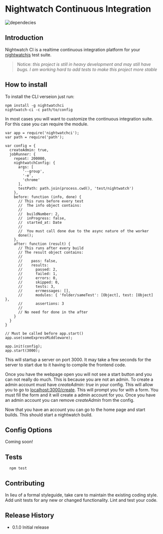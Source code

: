 # Nightwatch Continuous Integration

![dependecies](https://david-dm.org/LucioFranco/nightwatch-ci.svg)

## Introduction

Nightwatch CI is a realtime continuous integration platform for your [nightwatchjs](https://github.com/nightwatchjs/nightwatch) test suite.

>Notice: *this project is still in heavy development and may still have bugs. I am working hard to add tests to make this project more stable*

## How to install

To install the CLI verseion just run:

```
npm install -g nightwatchci
nightwatch-ci -c path/to/config
```

In most cases you will want to customize the continuous integration suite. For this case you can require the module.

```
var app = require('nightwatchci');
var path = require('path');

var config = {
  createAdmin: true,
  jobRunner: {
    repeat: 200000,
    nightwatchConfig: {
      args: [
        '--group',
        '-e',
        'chrome'
      ],
      testPath: path.join(process.cwd(), 'test/nightwatch')
    },
    before: function (info, done) {
      // This runs before every test
      //  The info object contains:
      //
      //  buildNumber: 2,
      //  inProgress: false,
      //  started_at: Date
      //
      //  You must call done due to the async nature of the worker
      done();
    },
    after: function (result) {
      // This runs after every build
      // The result object contains:
      //
      //    pass: false,
      //    results:
      //      passed: 2,
      //      failed: 1,
      //      errors: 0,
      //      skipped: 0,
      //      tests: 3,
      //      errmessages: [],
      //      modules: { 'folder/sameTest': [Object], test: [Object] },
      //      assertions: 3
      //
      // No need for done in the after
    }
  }
}

// Must be called before app.start()
app.use(someExpressMiddleware);

app.init(config);
app.start(3000);
```

This will startup a server on port 3000. It may take a few seconds for the server to start due to it having to compile the frontend code.

Once you have the webpage open you will not see a start button and you can not really do much. This is because you are not an admin. To create a admin account must have *createAdmin: true* in your config. This will allow you to go to [localhost:3000/create](localhost:3000/create). This will prompt you for with a form. You must fill the form and it will create a admin account for you. Once you have an admin account you can remove *createAdmin* from the config.

Now that you have an account you can go to the home page and start builds. This should start a nightwatch build.

## Config Options
Coming soon!

## Tests

```
  npm test
```

## Contributing

In lieu of a formal styleguide, take care to maintain the existing coding style.
Add unit tests for any new or changed functionality. Lint and test your code.

## Release History

* 0.1.0 Initial release
